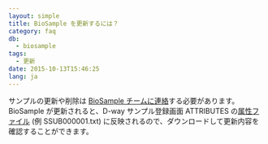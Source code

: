 ```yaml
---
layout: simple
title: BioSample を更新するには？
category: faq
db:
  - biosample
tags: 
  - 更新
date: 2015-10-13T15:46:25
lang: ja
---
```


サンプルの更新や削除は [BioSample チームに連絡](/contact-ddbj.html)する必要があります。  
BioSample が更新されると、D-way サンプル登録画面 ATTRIBUTES の[属性ファイル](/submission.html#update-biosample) (例 SSUB000001.txt) に反映されるので、ダウンロードして更新内容を確認することができます。